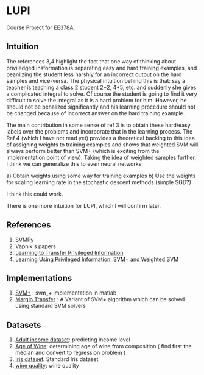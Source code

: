 # LUPI
Course Project for EE378A.

## Intuition
The references 3,4 highlight the fact that one way of thinking about priviledged insformation is separating easy and hard training examples, and peanlizing the student less harshly for an incorrect output on the hard samples and vice-versa. The physical intuition behind this is that: say a teacher is teaching a class 2 student 2+2, 4+5, etc. and suddenly she gives a complicated integral to solve. Of course the student is going to find it very difficult to solve the integral as it is a hard problem for him. However, he should not be penalized significantly and his learning procedure should not be changed because of incorrect answer on the hard training example.

The main contribution in some sense of ref 3 is to obtain these hard/easy labels over the problems and incorporate that in the learning process. The Ref 4 (which I have not read yet) provides a theoretical backing to this idea of assigning weights to training examples and shows that weighted SVM will always perform better than SVM+ (which is exciting from the implementation point of view).
Taking the idea of weighted samples further, I think we can generalize this to even neural networks: 

a) Obtain weights using some way for training examples
b) Use the weights for scaling learning rate in the stochastic descent methods (simple SGD?)

I think this could work.


There is one more intuition for LUPI, which I will confirm later.

## References
1. SVMPy
2. Vapnik's papers
3. [Learning to Transfer Privileged Information](http://ilovevisiondata.wix.com/viktoriia#!projects/cm8a)
4. [Learning Using Privileged Information: SVM+ and Weighted SVM](https://arxiv.org/pdf/1306.3161.pdf)

## Implementations
1. [SVM+](https://github.com/transmatrix-github/svmplus_matlab) : svm_+ implementation in matlab
2. [Margin Transfer](http://ilovevisiondata.wix.com/viktoriia#!projects/cm8a) : A Variant of SVM+ algorithm which can be solved using standard SVM solvers

## Datasets
1. [Adult income dataset](https://archive.ics.uci.edu/ml/datasets/Adult): predicting income level
2. [Age of Wine](http://archive.ics.uci.edu/ml/datasets/Wine): determining age of wine from composition
   ( find first the median and convert to regression problem )
3. [Iris dataset](http://archive.ics.uci.edu/ml/datasets/Iris): Standard Iris dataset
4. [wine quality](http://archive.ics.uci.edu/ml/datasets/Wine+Quality): wine quality

